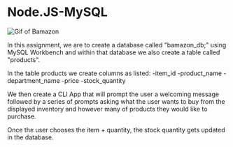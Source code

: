 # Node.JS-MySQL


![Gif of Bamazon](https://giphy.com/embed/dnsPj8DMud5moCS2gu)


In this assignment, we are to create a database called "bamazon_db;" using MySQL Workbench and within that database we also create a table called "products".

In the table products we create columns as listed:
-item_id
-product_name
-department_name
-price
-stock_quantity

We then create a CLI App that will prompt the user a welcoming message followed by a series of prompts asking what the user wants to buy from the displayed inventory and however many of products they would like to purchase. 

Once the user chooses the item + quantity, the stock quantity gets updated in the database.
